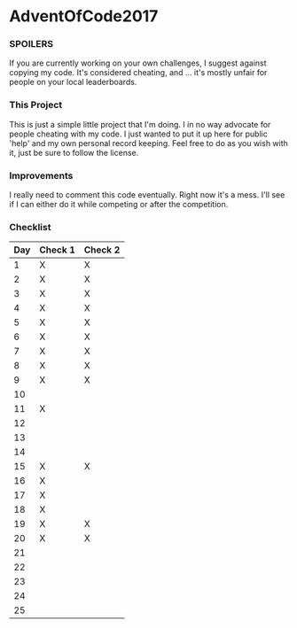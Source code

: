 # AdventOfCode2017

### SPOILERS
If you are currently working on your own challenges, I suggest against copying
my code. It's considered cheating, and ... it's mostly unfair for people on 
your local leaderboards. 

### This Project
This is just a simple little project that I'm doing. I in no way advocate for 
people cheating with my code. I just wanted to put it up here for public 'help'
and my own personal record keeping. Feel free to do as you wish with it, just
be sure to follow the license. 

### Improvements
I really need to comment this code eventually. Right now it's a mess. I'll 
see if I can either do it while competing or after the competition. 

### Checklist
| Day | Check 1 | Check 2 |
|-----|---------|---------|
| 1 | X | X |
| 2 | X | X |
| 3 | X | X |
| 4 | X | X |
| 5 | X | X |
| 6 | X | X |
| 7 | X | X |
| 8 | X | X |
| 9 | X | X |
| 10 |   |   |
| 11 | X |   |
| 12 |   |   |
| 13 |   |   |
| 14 |   |   |
| 15 | X | X |
| 16 | X |   |
| 17 | X |   |
| 18 | X |   |
| 19 | X | X |
| 20 | X | X |
| 21 |   |   |
| 22 |   |   |
| 23 |   |   |
| 24 |   |   |
| 25 |   |   |

